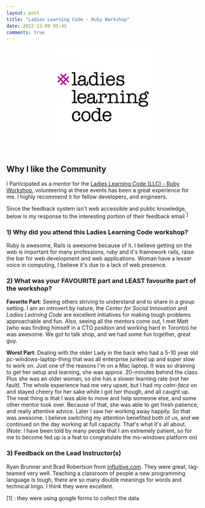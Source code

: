 ```yaml
---
layout: post
title: "Ladies Learning Code - Ruby Workshop"
date: 2012-12-09 05:45
comments: true
---
```


<div align="center">
  <img src="/images/posts/ladieslearningcode-logo.png" height="256" width="256" alt="ladies learning code logo" />  
</div>
<br>

## Why I like the Community
I Participated as a mentor for the [Ladies Learning Code (LLC) - Ruby Workshop](http://ladieslearningcode.com/2012/12/introduction-to-ruby-is-back/), volunteering at these events has been a great experience for me. I highly recommend it for fellow developers, and engineers.

Since the feedback system isn't web accessible and public knowledge, below is my response to the interesting portion of their feedback email <sup>[1](#footnote-1)</sup>

### 1) Why did you attend this Ladies Learning Code workshop?
Ruby is awesome, Rails is awesome because of it. I believe getting on the web is important for many professions, ruby and it's framework rails, raise the bar for web development and web applications. Woman have a lesser voice in computing, I believe it's due to a lack of web presence.

### 2) What was your FAVOURITE part and LEAST favourite part of the workshop?
**Favorite Part**: 
Seeing others striving to understand and to share in a group setting. I am an introvert by nature, the _Center for Social Innovation_ and _Ladies Learning Code_ are excellent initiatives for making tough problems approachable and fun.
Also, seeing all the mentors come out, I met Matt (who was finding himself in a CTO position and working hard in Toronto) he was awesome. We got to talk shop, and we had some fun together, great guy.

**Worst Part**: 
Dealing with the older Lady in the back who had a 5-10 year old pc-windows-laptop-thing that was all enterprise junked up and super slow to work on. Just one of the reasons I'm on a Mac laptop. It was so draining to get her setup and learning, she was approx. 20-minutes behind the class. Plus she was an older woman, so she has a slower learning rate (not her fault). The whole experience had me very upset, but I had my _calm-face_ on and stayed cheery for her sake while I got her though, and all caught up. The neat thing is that I was able to move and help someone else, and some other mentor took over. Because of that, she was able to get fresh patience, and really attentive advice. Later I saw her working away happily. So that was awesome. I believe switching my attention benefited both of us, and we continued on the day working at full capacity. That's what it's all about. (Note: I have been told by many people that I am extremely patient, so for me to become fed up is a feat to congratulate the ms-windows platform on)

### 3) Feedback on the Lead Instructor(s)
Ryan Brunner and Brad Robertson from [influitive.com](http://www.influitive.com). They were great, tag-teamed very well. Teaching a classroom of people a new programming language is tough, there are so many double meanings for words and technical lingo. I think they were excellent.

<a id="footnote-1">[1]</a> : they were using google forms to collect the data